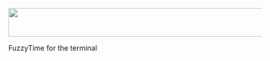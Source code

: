 <p align="center">
  <img width="717" height="57" src="https://i.imgur.com/t2wQqyW.gif">
</p>

FuzzyTime for the terminal
